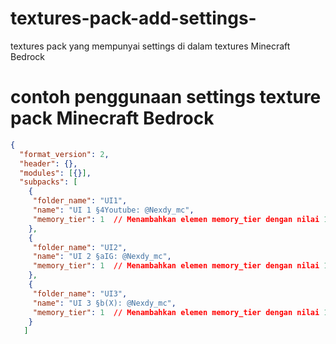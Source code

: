 # textures-pack-add-settings-
textures pack yang mempunyai settings di dalam textures Minecraft Bedrock 

<h1 text-aligt="center">
  contoh penggunaan settings texture pack Minecraft Bedrock 
</h1>
  
```json
{
  "format_version": 2,
  "header": {},
  "modules": [{}],
  "subpacks": [
    {
     "folder_name": "UI1",
     "name": "UI 1 §4Youtube: @Nexdy_mc",
     "memory_tier": 1  // Menambahkan elemen memory_tier dengan nilai 1
    },
    {
     "folder_name": "UI2",
     "name": "UI 2 §aIG: @Nexdy_mc",
     "memory_tier": 1  // Menambahkan elemen memory_tier dengan nilai 1
    },
    {
     "folder_name": "UI3",
     "name": "UI 3 §b(X): @Nexdy_mc",
     "memory_tier": 1  // Menambahkan elemen memory_tier dengan nilai 1
    }
   ]
```
